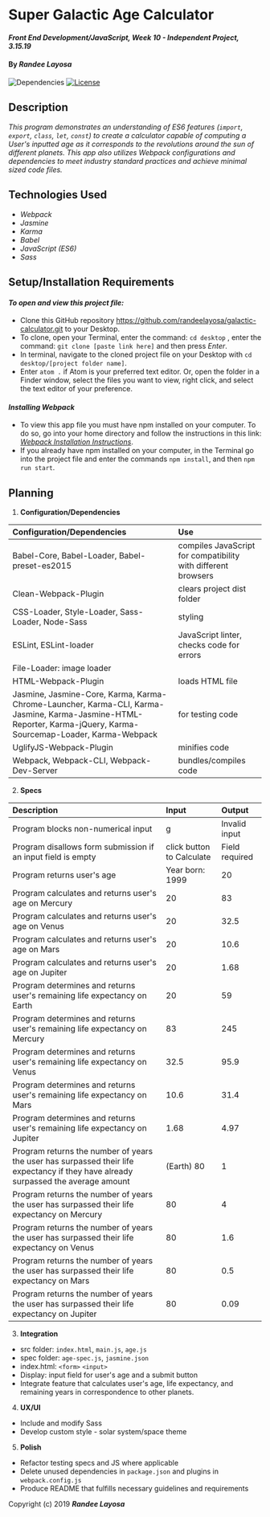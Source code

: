 
# Super Galactic Age Calculator

#### _Front End Development/JavaScript, Week 10 - Independent Project, 3.15.19_

#### By _**Randee Layosa**_

![Dependencies](https://img.shields.io/badge/dependencies-up%20to%20date-brightgreen.svg)
[![License](https://img.shields.io/badge/license-MIT-blue.svg)](https://opensource.org/licenses/MIT)

## Description

_This program demonstrates an understanding of ES6 features (`import`, `export`, `class`, `let`, `const`) to create a calculator capable of computing a User's inputted age as it corresponds to the revolutions around the sun of different planets. This app also utilizes Webpack configurations and dependencies to meet industry standard practices and achieve minimal sized code files._

## Technologies Used

  * _Webpack_
  * _Jasmine_
  * _Karma_
  * _Babel_
  * _JavaScript (ES6)_
  * _Sass_

## Setup/Installation Requirements

#### _To open and view this project file:_
* Clone this GitHub repository https://github.com/randeelayosa/galactic-calculator.git to your Desktop.
* To clone, open your Terminal, enter the command: `cd desktop` , enter the command: `git clone [paste link here]` and then press _Enter_.
* In terminal, navigate to the cloned project file on your Desktop with `cd desktop/[project folder name]`.
* Enter `atom .` if Atom is your preferred text editor. Or, open the folder in a Finder window, select the files you want to view, right click, and select the text editor of your preference.

#### _Installing Webpack_
* To view this app file you must have npm installed on your computer. To do so, go into your home directory and follow the instructions in this link: <a href="https://www.learnhowtoprogram.com/user-interfaces/responsive-design-development-environments/module-bundling-with-webpack">_Webpack Installation Instructions_</a>.
* If you already have npm installed on your computer, in the Terminal go into the project file and enter the commands `npm install`, and then `npm run start`.

## Planning

1. **Configuration/Dependencies**

  | Configuration/Dependencies | Use |
| :-------------     | :------------- |
| Babel-Core, Babel-Loader, Babel-preset-es2015 | compiles JavaScript for compatibility with different browsers |
| Clean-Webpack-Plugin | clears project dist folder |
| CSS-Loader, Style-Loader, Sass-Loader, Node-Sass | styling |
| ESLint, ESLint-loader | JavaScript linter, checks code for errors |
| File-Loader: image loader |
| HTML-Webpack-Plugin | loads HTML file |
| Jasmine, Jasmine-Core, Karma, Karma-Chrome-Launcher, Karma-CLI, Karma-Jasmine, Karma-Jasmine-HTML-Reporter, Karma-jQuery, Karma-Sourcemap-Loader, Karma-Webpack | for testing code |
| UglifyJS-Webpack-Plugin | minifies code |
| Webpack, Webpack-CLI, Webpack-Dev-Server | bundles/compiles code |

2. **Specs**

  | Description | Input | Output |
| :-------------     | :------------- | :------------- |
| Program blocks non-numerical input | g | Invalid input |
| Program disallows form submission if an input field is empty  | click button to Calculate | Field required |
| Program returns user's age | Year born: 1999 | 20 |
| Program calculates and returns user's age on Mercury | 20 | 83 |
| Program calculates and returns user's age on Venus | 20 | 32.5 |
| Program calculates and returns user's age on Mars | 20 | 10.6 |
| Program calculates and returns user's age on Jupiter | 20 | 1.68 |
| Program determines and returns user's remaining life expectancy on Earth | 20 | 59 |
| Program determines and returns user's remaining life expectancy on Mercury  | 83 | 245 |
| Program determines and returns user's remaining life expectancy on Venus  | 32.5 | 95.9 |
| Program determines and returns user's remaining life expectancy on Mars  | 10.6 | 31.4 |
| Program determines and returns user's remaining life expectancy on Jupiter  | 1.68 | 4.97 |
| Program returns the number of years the user has surpassed their life expectancy if they have already surpassed the average amount | (Earth) 80 | 1 |
| Program returns the number of years the user has surpassed their life expectancy on Mercury | 80 | 4 |
| Program returns the number of years the user has surpassed their life expectancy on Venus | 80 | 1.6 |
| Program returns the number of years the user has surpassed their life expectancy on Mars | 80 | 0.5 |
| Program returns the number of years the user has surpassed their life expectancy on Jupiter | 80 | 0.09 |

3. **Integration**
  * src folder: `index.html`, `main.js`, `age.js`
  * spec folder: `age-spec.js`, `jasmine.json`
  * index.html: `<form>` `<input>`
  * Display: input field for user's age and a submit button
  * Integrate feature that calculates user's age, life expectancy, and remaining years in correspondence to other planets.

4. **UX/UI**
  * Include and modify Sass
  * Develop custom style - solar system/space theme

5. **Polish**
  * Refactor testing specs and JS where applicable
  * Delete unused dependencies in `package.json` and plugins in `webpack.config.js`
  * Produce README that fulfills necessary guidelines and requirements

Copyright (c) 2019 **_Randee Layosa_**
